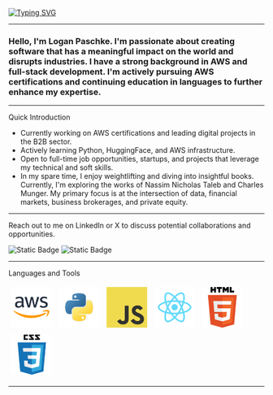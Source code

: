 <a href="https://git.io/typing-svg"><img src="https://readme-typing-svg.demolab.com?font=Ubuntu&weight=600&size=30&duration=2500&pause=800&multiline=true&random=false&width=435&height=80&lines=Think%2C+Build%2C+Sell%2C+Win.;Let's+talk." alt="Typing SVG"/></a>

---

<h3>Hello, I'm Logan Paschke. I'm passionate about creating software that has a meaningful impact on the world and disrupts industries. I have a strong background in AWS and full-stack development. I'm actively pursuing AWS certifications and continuing education in languages to further enhance my expertise.</h3>

---

Quick Introduction 

* Currently working on AWS certifications and leading digital projects in the B2B sector.
* Actively learning Python, HuggingFace, and AWS infrastructure.
* Open to full-time job opportunities, startups, and projects that leverage my technical and soft skills.
* In my spare time, I enjoy weightlifting and diving into insightful books. Currently, I'm exploring the works of Nassim Nicholas Taleb and Charles Munger. My primary focus is at the intersection of data, financial markets, business brokerages, and private equity.

---

Reach out to me on LinkedIn or X to discuss potential collaborations and opportunities.

![Static Badge](https://img.shields.io/badge/linkedin-%230A66C2?style=for-the-badge&logo=LinkedIn&logoColor=white&link=https%3A%2F%2Fwww.linkedin.com%2Fin%2Floganpaschke%2F)
![Static Badge](https://img.shields.io/badge/x-%23000000?style=for-the-badge&logo=x&logoColor=white&link=https%3A%2F%2Ftwitter.com%2Floganpaschke)

---

Languages and Tools

<div align="left">
  <img alt="AWS" width="80px" src="https://raw.githubusercontent.com/github/explore/fbceb94436312b6dacde68d122a5b9c7d11f9524/topics/aws/aws.png" style="padding: 5px;">
  <img alt="AWS" width="80px" src="https://raw.githubusercontent.com/github/explore/80688e429a7d4ef2fca1e82350fe8e3517d3494d/topics/python/python.png" style="padding: 5px;">
  <img alt="AWS" width="80px" src="https://raw.githubusercontent.com/github/explore/80688e429a7d4ef2fca1e82350fe8e3517d3494d/topics/javascript/javascript.png" style="padding: 5px;">
  <img alt="AWS" width="80px" src="https://raw.githubusercontent.com/github/explore/80688e429a7d4ef2fca1e82350fe8e3517d3494d/topics/react/react.png" style="padding: 5px;">
  <img alt="AWS" width="80px" src="https://raw.githubusercontent.com/github/explore/80688e429a7d4ef2fca1e82350fe8e3517d3494d/topics/html/html.png" style="padding: 5px;">
  <img alt="AWS" width="80px" src="https://raw.githubusercontent.com/github/explore/80688e429a7d4ef2fca1e82350fe8e3517d3494d/topics/css/css.png" style="padding: 5px;">
</div>

---


<!--
[![HussarTech's GitHub stats](https://github-readme-stats.vercel.app/api?username=HussarTech)](https://github.com/HussarTech/github-readme-stats)
-->
